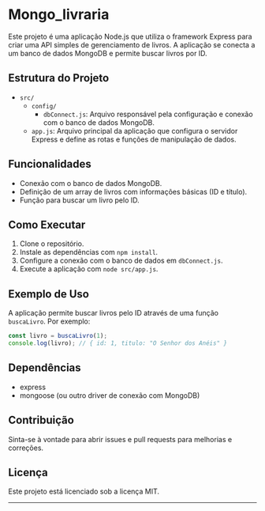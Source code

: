 # Mongo_livraria

Este projeto é uma aplicação Node.js que utiliza o framework Express para criar uma API simples de gerenciamento de livros. A aplicação se conecta a um banco de dados MongoDB e permite buscar livros por ID.

## Estrutura do Projeto

- `src/`
  - `config/`
    - `dbConnect.js`: Arquivo responsável pela configuração e conexão com o banco de dados MongoDB.
  - `app.js`: Arquivo principal da aplicação que configura o servidor Express e define as rotas e funções de manipulação de dados.

## Funcionalidades

- Conexão com o banco de dados MongoDB.
- Definição de um array de livros com informações básicas (ID e título).
- Função para buscar um livro pelo ID.

## Como Executar

1. Clone o repositório.
2. Instale as dependências com `npm install`.
3. Configure a conexão com o banco de dados em `dbConnect.js`.
4. Execute a aplicação com `node src/app.js`.

## Exemplo de Uso

A aplicação permite buscar livros pelo ID através de uma função `buscaLivro`. Por exemplo:

```javascript
const livro = buscaLivro(1);
console.log(livro); // { id: 1, titulo: "O Senhor dos Anéis" }
```

## Dependências

- express
- mongoose (ou outro driver de conexão com MongoDB)

## Contribuição

Sinta-se à vontade para abrir issues e pull requests para melhorias e correções.

## Licença

Este projeto está licenciado sob a licença MIT.

---
